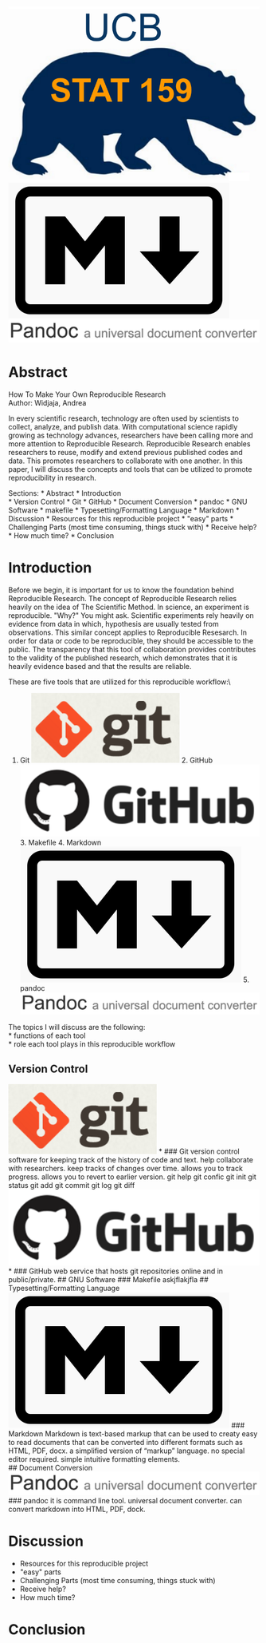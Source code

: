 ![Stat159](../images/stat159-logo.png)
![Stat159](../images/markdown-logo.png)
![Stat159](../images/pandoc-logo.png)

Abstract
========

How To Make Your Own Reproducible Research\
Author: Widjaja, Andrea

In every scientific research, technology are often used by scientists to
collect, analyze, and publish data. With computational science rapidly
growing as technology advances, researchers have been calling more and
more attention to Reproducible Research. Reproducible Research enables
researchers to reuse, modify and extend previous published codes and
data. This promotes researchers to collaborate with one another. In this
paper, I will discuss the concepts and tools that can be utilized to
promote reproducibility in research.

Sections: \* Abstract \* Introduction\
\* Version Control \* Git \* GitHub \* Document Conversion \* pandoc \*
GNU Software \* makefile \* Typesetting/Formatting Language \* Markdown
\* Discussion \* Resources for this reproducible project \* "easy" parts
\* Challenging Parts (most time consuming, things stuck with) \* Receive
help? \* How much time? \* Conclusion

Introduction
============

Before we begin, it is important for us to know the foundation behind
Reproducible Research. The concept of Reproducible Research relies
heavily on the idea of The Scientific Method. In science, an experiment
is reproducible. "Why?" You might ask. Scientific experiments rely
heavily on evidence from data in which, hypothesis are usually tested
from observations. This similar concept applies to Reproducible
Resesarch. In order for data or code to be reproducible, they should be
accessible to the public. The transparency that this tool of
collaboration provides contributes to the validity of the published
research, which demonstrates that it is heavily evidence based and that
the results are reliable.

These are five tools that are utilized for this reproducible workflow:\
1. Git ![](../images/git-logo.png) 2. GitHub
![](../images/github-logo.png) 3. Makefile 4. Markdown
![](../images/markdown-logo.png) 5. pandoc
![](../images/pandoc-logo.png)

The topics I will discuss are the following:\
\* functions of each tool\
\* role each tool plays in this reproducible workflow

Version Control
---------------

![](../images/git-logo.png) \* \#\#\# Git version control software for
keeping track of the history of code and text. help collaborate with
researchers. keep tracks of changes over time. allows you to track
progress. allows you to revert to earlier version. git help git confic
git init git status git add git commit git log git diff\
![](../images/github-logo.png) \* \#\#\# GitHub web service that hosts
git repositories online and in public/private. \#\# GNU Software \#\#\#
Makefile askjflakjfla \#\# Typesetting/Formatting Language
![](../images/markdown-logo.png) \#\#\# Markdown Markdown is text-based
markup that can be used to creaty easy to read documents that can be
converted into different formats such as HTML, PDF, docx. a simplified
version of “markup” language. no special editor required. simple
intuitive formatting elements.\
\#\# Document Conversion ![](../images/pandoc-logo.png) \#\#\# pandoc it
is command line tool. universal document converter. can convert markdown
into HTML, PDF, dock.

Discussion
==========

-   Resources for this reproducible project
-   "easy" parts
-   Challenging Parts (most time consuming, things stuck with)
-   Receive help?
-   How much time?

Conclusion
==========
